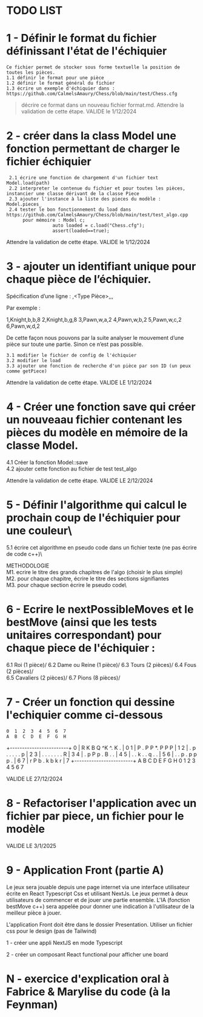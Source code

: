 # TODO LIST

# 1 - Définir le format du fichier définissant l'état de l'échiquier
    Ce fichier permet de stocker sous forme textuelle la position de toutes les pièces.
    1.1 définir le format pour une pièce 
    1.2 définir le format général du fichier
    1.3 écrire un exemple d'échiquier dans : https://github.com/CalmelsAmaury/Chess/blob/main/test/Chess.cfg

 > décrire ce format dans un nouveau fichier format.md.
Attendre la validation de cette étape. VALIDE le 1/12/2024 

# 2 - créer dans la class Model une fonction permettant de charger le fichier échiquier
     2.1 écrire une fonction de chargement d'un fichier text Model.load(path)
     2.2 interpreter le contenue du fichier et pour toutes les pièces, instancier une classe dérivant de la classe Piece
     2.3 ajouter l'instance à la liste des pieces du modèle : Model.pieces_
     2.4 tester le bon fonctionnement du load dans https://github.com/CalmelsAmaury/Chess/blob/main/test/test_algo.cpp
          pour mémoire : Model c;
                     auto loaded = c.load("Chess.cfg");
                     assert(loaded==true);

Attendre la validation de cette étape. VALIDE le 1/12/2024 

# 3 - ajouter un identifiant unique pour chaque pièce de l’échiquier.

Spécification d’une ligne : <id>,<Type Pièce>,<Couleur>,<colonne>,<rang>

Par exemple :

1,Knight,b,b,8
2,Knight,b,g,8
3,Pawn,w,a,2
4,Pawn,w,b,2
5,Pawn,w,c,2
6,Pawn,w,d,2


De cette façon nous pouvons par la suite analyser le mouvement d’une pièce sur toute une partie. Sinon ce n’est pas possible.

    3.1 modifier le fichier de config de l'échiquier
    3.2 modifier le load
    3.3 ajouter une fonction de recherche d'un pièce par son ID (un peux comme getPiece)

Attendre la validation de cette étape. VALIDE LE 1/12/2024

# 4 - Créer une fonction save qui créer un nouveaau fichier contenant les pièces du modèle en mémoire de la classe Model.
  4.1 Créer la fonction Model::save\
  4.2 ajouter cette fonction au fichier de test test_algo

Attendre la validation de cette étape. VALIDE LE 2/12/2024

# 5 - Définir l'algorithme qui calcul le prochain coup de l'échiquier pour une couleur\
  5.1 écrire cet algorithme en pseudo code dans un fichier texte (ne pas écrire de code c++)\

  METHODOLOGIE\
  M1. ecrire le titre des grands chapitres de l'algo (choisir le plus simple)\
  M2. pour chaque chapitre, écrire le titre des sections signifiantes\
  M3. pour chaque section écrire le pseudo code\
  
 

# 6 - Ecrire le nextPossibleMoves et le bestMove (ainsi que les tests unitaires correspondant) pour chaque piece de l'échiquier : 

6.1 Roi (1 pièce)/ 
6.2 Dame ou Reine (1 pièce)/
6.3 Tours (2 pièces)/ 
6.4 Fous (2 pièces)/  
6.5 Cavaliers (2 pièces)/
6.7 Pions (8 pièces)/ 

  
# 7 - Créer un fonction qui dessine l'echiquier comme ci-dessous
 

    0  1  2  3  4  5  6  7
    A  B  C  D  E  F  G  H
  +------------------------+
0 | R  K  B  Q ^K ^.  K  . | 0
1 | P  .  P  P *.  P  P  P | 1
2 | .  p  .  .  .  .  .  p | 2
3 | .  .  .  .  .  .  .  R | 3
4 | .  p  P  p  .  B  .  . | 4
5 | .  .  k  .  .  q  .  . | 5
6 | .  .  p  .  p  p  p  . | 6
7 | r  P  b  .  k  b  k  r | 7
  +------------------------+
    A  B  C  D  E  F  G  H
    0  1  2  3  4  5  6  7

VALIDE LE 27/12/2024

# 8 - Refactoriser l'application avec un fichier par piece, un fichier pour le modèle
VALIDE LE 3/1/2025

# 9 - Application Front (partie A)

Le jeux sera jouable depuis une page internet via une interface utilisateur écrite en React Typescript Css et utilisant NextJs.
Le jeux permet à deux utilisateurs de commencer et de jouer une partie ensemble. L'IA (fonction bestMove c++) sera appelée pour donner une 
indication à l'utilisateur de la meilleur pièce à jouer.

L'application Front doit être dans le dossier Presentation.
Utiliser un fichier css pour le design (pas de Tailwind)

1 - créer une appli NextJS en mode Typescript 

2 - créer un composant React functional pour afficher une board 





# N - exercice d'explication oral à Fabrice & Marylise du code (à la Feynman)

 

